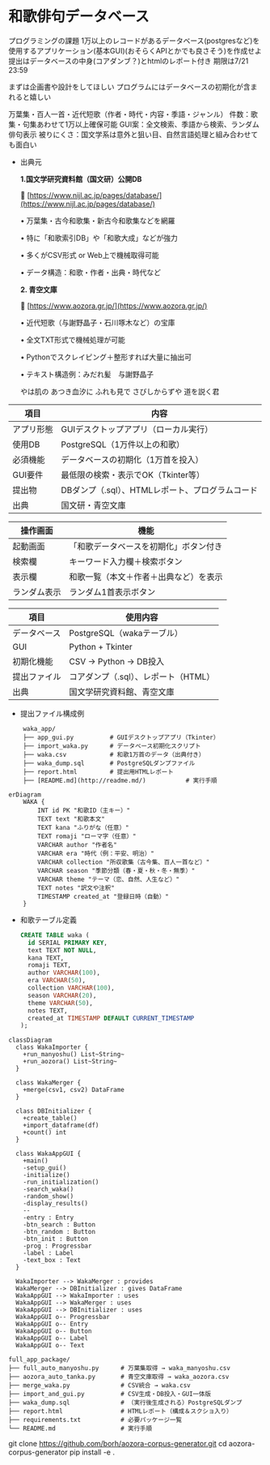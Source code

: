 # 和歌俳句データベース

プログラミングの課題
1万以上のレコードがあるデータベース(postgresなど)を使用するアプリケーション(基本GUI)(おそらくAPIとかでも良さそう)を作成せよ
提出はデータベースの中身(コアダンブ？)とhtmlのレポート付き
期限は7/21 23:59

まずは企画書や設計をしてほしい
プログラムにはデータベースの初期化が含まれると嬉しい

万葉集・百人一首・近代短歌（作者・時代・内容・季語・ジャンル）
件数：歌集・句集あわせて1万以上確保可能
GUI案：全文検索、季語から検索、ランダム俳句表示
被りにくさ：国文学系は意外と狙い目、自然言語処理と組み合わせても面白い

- 出典元
    
    **1.国文学研究資料館（国文研）公開DB**
    
    📍 [https://www.nijl.ac.jp/pages/database/](https://www.nijl.ac.jp/pages/database/)
    
    •	万葉集・古今和歌集・新古今和歌集などを網羅
    
    •	特に「和歌索引DB」や「和歌大成」などが強力
    
    •	多くがCSV形式 or Web上で機械取得可能
    
    •	データ構造：和歌・作者・出典・時代など
    
    **2. 青空文庫**
    
    📍 [https://www.aozora.gr.jp/](https://www.aozora.gr.jp/)
    
    •	近代短歌（与謝野晶子・石川啄木など）の宝庫
    
    •	全文TXT形式で機械処理が可能
    
    •	Pythonでスクレイピング＋整形すれば大量に抽出可
    
    •	テキスト構造例：みだれ髪　与謝野晶子
    
    やは肌の あつき血汐に ふれも見で さびしからずや 道を説く君
    

| **項目** | **内容** |
| --- | --- |
| アプリ形態 | GUIデスクトップアプリ（ローカル実行） |
| 使用DB | PostgreSQL（1万件以上の和歌） |
| 必須機能 | データベースの初期化（1万首を投入） |
| GUI要件 | 最低限の検索・表示でOK（Tkinter等） |
| 提出物 | DBダンプ（.sql）、HTMLレポート、プログラムコード |
| 出典 | 国文研・青空文庫 |

| **操作画面** | **機能** |
| --- | --- |
| 起動画面 | 「和歌データベースを初期化」ボタン付き |
| 検索欄 | キーワード入力欄＋検索ボタン |
| 表示欄 | 和歌一覧（本文＋作者＋出典など）を表示 |
| ランダム表示 | ランダム1首表示ボタン |

| **項目** | **使用内容** |
| --- | --- |
| データベース | PostgreSQL（wakaテーブル） |
| GUI | Python + Tkinter |
| 初期化機能 | CSV → Python → DB投入 |
| 提出ファイル | コアダンプ（.sql）、レポート（HTML） |
| 出典 | 国文学研究資料館、青空文庫 |
- 提出ファイル構成例

```
    waka_app/
    ├── app_gui.py          # GUIデスクトップアプリ（Tkinter）
    ├── import_waka.py      # データベース初期化スクリプト
    ├── waka.csv            # 和歌1万首のデータ（出典付き）
    ├── waka_dump.sql       # PostgreSQLダンプファイル
    ├── report.html         # 提出用HTMLレポート
    ├── [README.md](http://readme.md/)           # 実行手順
```
    

```mermaid
erDiagram
    WAKA {
        INT id PK "和歌ID（主キー）"
        TEXT text "和歌本文"
        TEXT kana "ふりがな（任意）"
        TEXT romaji "ローマ字（任意）"
        VARCHAR author "作者名"
        VARCHAR era "時代（例：平安、明治）"
        VARCHAR collection "所収歌集（古今集、百人一首など）"
        VARCHAR season "季節分類（春・夏・秋・冬・無季）"
        VARCHAR theme "テーマ（恋、自然、人生など）"
        TEXT notes "訳文や注釈"
        TIMESTAMP created_at "登録日時（自動）"
    }
```

- 和歌テーブル定義
    
    ```sql
    CREATE TABLE waka (
      id SERIAL PRIMARY KEY,
      text TEXT NOT NULL,
      kana TEXT,
      romaji TEXT,
      author VARCHAR(100),
      era VARCHAR(50),
      collection VARCHAR(100),
      season VARCHAR(20),
      theme VARCHAR(50),
      notes TEXT,
      created_at TIMESTAMP DEFAULT CURRENT_TIMESTAMP
    );
    ```

```mermaid
classDiagram
  class WakaImporter {
    +run_manyoshu() List~String~
    +run_aozora() List~String~
  }

  class WakaMerger {
    +merge(csv1, csv2) DataFrame
  }

  class DBInitializer {
    +create_table()
    +import_dataframe(df)
    +count() int
  }

  class WakaAppGUI {
    +main()
    -setup_gui()
    -initialize()
    -run_initialization()
    -search_waka()
    -random_show()
    -display_results()
    --
    -entry : Entry
    -btn_search : Button
    -btn_random : Button
    -btn_init : Button
    -prog : Progressbar
    -label : Label
    -text_box : Text
  }

  WakaImporter --> WakaMerger : provides
  WakaMerger --> DBInitializer : gives DataFrame
  WakaAppGUI --> WakaImporter : uses
  WakaAppGUI --> WakaMerger : uses
  WakaAppGUI --> DBInitializer : uses
  WakaAppGUI o-- Progressbar
  WakaAppGUI o-- Entry
  WakaAppGUI o-- Button
  WakaAppGUI o-- Label
  WakaAppGUI o-- Text
```

```
full_app_package/
├── full_auto_manyoshu.py      # 万葉集取得 → waka_manyoshu.csv
├── aozora_auto_tanka.py       # 青空文庫取得 → waka_aozora.csv
├── merge_waka.py              # CSV統合 → waka.csv
├── import_and_gui.py          # CSV生成・DB投入・GUI一体版
├── waka_dump.sql              # （実行後生成される）PostgreSQLダンプ
├── report.html                # HTMLレポート（構成＆スクショ入り）
├── requirements.txt           # 必要パッケージ一覧
└── README.md                  # 実行手順
```
git clone https://github.com/borh/aozora-corpus-generator.git
cd aozora-corpus-generator
pip install -e .